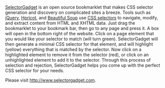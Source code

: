 <a href="http://www.selectorgadget.com">SelectorGadget</a> is an open source bookmarklet that makes CSS selector generation and discovery on complicated sites a breeze. Tools such as <a href="http://jquery.com/">jQuery</a>, <a href="http://code.whytheluckystiff.net/hpricot/">Hpricot</a>, and <a href="http://www.crummy.com/software/BeautifulSoup/">Beautiful Soup</a> use <a href="http://www.w3.org/TR/CSS2/selector.html">CSS selectors</a> to navigate, modify, and extract content from HTML and XHTML data. Just drag the bookmarklet to your bookmark bar, then go to any page and press it.  A box will open in the bottom right of the website.  Click on a page element that you would like your selector to match (will turn green). SelectorGadget will then generate a minimal CSS selector for that element, and will highlight (yellow) everything that is matched by the selector. Now click on a highlighted element to remove it from the selector (red), or click on an unhighlighted element to add it to the selector. Through this process of selection and rejection, SelectorGadget helps you come up with the perfect CSS selector for your needs.

Please visit <a href="http://www.selectorgadget.com">http://www.selectorgadget.com</a>.
